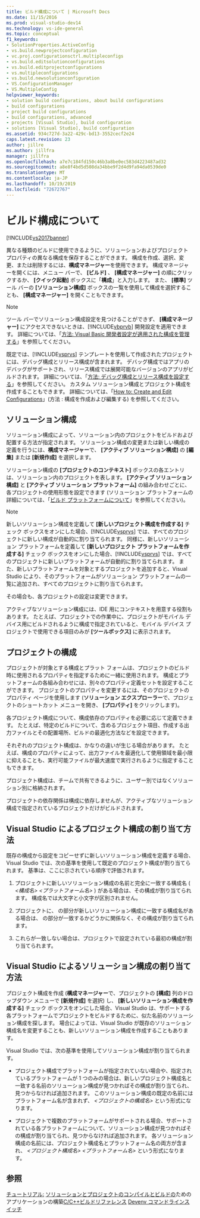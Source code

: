 ```yaml
---
title: ビルド構成について | Microsoft Docs
ms.date: 11/15/2016
ms.prod: visual-studio-dev14
ms.technology: vs-ide-general
ms.topic: conceptual
f1_keywords:
- SolutionProperties.ActiveConfig
- vs.build.newprojectconfiguration
- vc.proj.configurationsctrl.multipleconfigs
- vs.build.editsolutionconfigurations
- vs.build.editprojectconfigurations
- vs.multipleconfigurations
- vs.build.newsolutionconfiguration
- VS.ConfigurationManager
- VS.MultipleConfig
helpviewer_keywords:
- solution build configurations, about build configurations
- build configurations
- project build configurations
- build configurations, advanced
- projects [Visual Studio], build configuration
- solutions [Visual Studio], build configuration
ms.assetid: 934c727d-3a22-429c-bd13-3552cecf2e24
caps.latest.revision: 23
author: jillre
ms.author: jillfra
manager: jillfra
ms.openlocfilehash: a7e7c184fd150c46b3a8be0ec583d4223487ad32
ms.sourcegitcommit: a8e8f4bd5d508da34bbe9f2d4d9fa94da0539de0
ms.translationtype: MT
ms.contentlocale: ja-JP
ms.lasthandoff: 10/19/2019
ms.locfileid: "72672767"
---
```

# <a name="understanding-build-configurations"></a>ビルド構成について
[!INCLUDE[vs2017banner](../includes/vs2017banner.md)]

異なる種類のビルドに使用できるように、ソリューションおよびプロジェクト プロパティの異なる構成を保存することができます。 構成を作成、選択、変更、または削除するには、**構成マネージャー**を使用できます。 構成マネージャーを開くには、メニュー バーで、 **[ビルド]** 、 **[構成マネージャー]** の順にクリックするか、 **[クイック起動]** ボックスに「**構成**」と入力します。 また、 **[標準]** ツール バーの **[ソリューション構成]** ボックスの一覧を使用して構成を選択することも、 **[構成マネージャー]** を開くこともできます。

> [!NOTE]
> ツール バーでソリューション構成設定を見つけることができず、 **[構成マネージャー]** にアクセスできないときは、[!INCLUDE[vbprvb](../includes/vbprvb-md.md)] 開発設定を適用できます。 詳細については、「[方法: Visual Basic 開発者設定が適用された構成を管理する](../ide/how-to-manage-build-configurations-with-visual-basic-developer-settings-applied.md)」を参照してください。

 既定では、[!INCLUDE[vsprvs](../includes/vsprvs-md.md)] テンプレートを使用して作成されたプロジェクトには、デバッグ構成とリリース構成が含まれます。 デバッグ構成ではアプリのデバッグがサポートされ、リリース構成では展開可能なバージョンのアプリがビルドされます。 詳細については、「[方法: デバッグ構成とリリース構成を設定する](../debugger/how-to-set-debug-and-release-configurations.md)」を参照してください。 カスタム ソリューション構成とプロジェクト構成を作成することもできます。 詳細については、「[How to: Create and Edit Configurations](../ide/how-to-create-and-edit-configurations.md)」(方法 : 構成を作成および編集する) を参照してください。

## <a name="solution-configurations"></a>ソリューション構成
 ソリューション構成によって、ソリューション内のプロジェクトをビルドおよび配置する方法が指定されます。 ソリューション構成の変更または新しい構成の定義を行うには、**構成マネージャー**で、 **[アクティブ ソリューション構成]** の **[編集]** または **[新規作成]** を選択します。

 ソリューション構成の **[プロジェクトのコンテキスト]** ボックスの各エントリは、ソリューション内のプロジェクトを表します。 **[アクティブ ソリューション構成]** と **[アクティブ ソリューション プラットフォーム]** の組み合わせごとに、各プロジェクトの使用形態を設定できます (ソリューション プラットフォームの詳細については、「[ビルド プラットフォームについて](../ide/understanding-build-platforms.md)」を参照してください)。

> [!NOTE]
> 新しいソリューション構成を定義して **[新しいプロジェクト構成を作成する]** チェック ボックスをオンにした場合、[!INCLUDE[vsprvs](../includes/vsprvs-md.md)] では、すべてのプロジェクトに新しい構成が自動的に割り当てられます。 同様に、新しいソリューション プラットフォームを定義して **[新しいプロジェクト プラットフォームを作成する]** チェック ボックスをオンにした場合、[!INCLUDE[vsprvs](../includes/vsprvs-md.md)] では、すべてのプロジェクトに新しいプラットフォームが自動的に割り当てられます。 また、新しいプラットフォームを対象とするプロジェクトを追加すると、Visual Studio により、そのプラットフォームがソリューション プラットフォームの一覧に追加され、すべてのプロジェクトに割り当てられます。
>
> その場合も、各プロジェクトの設定は変更できます。

 アクティブなソリューション構成には、IDE 用にコンテキストを用意する役割もあります。 たとえば、プロジェクトでの作業中に、プロジェクトがモバイル デバイス用にビルドされるように構成で指定されていると、モバイル デバイス プロジェクトで使用できる項目のみが **[ツールボックス]** に表示されます。

## <a name="project-configurations"></a>プロジェクトの構成
 プロジェクトが対象とする構成とプラット フォームは、プロジェクトのビルド時に使用されるプロパティを指定するために一緒に使用されます。 構成とプラットフォームの各組み合わせには、別々のプロパティ定義セットを設定することができます。 プロジェクトのプロパティを変更するには、そのプロジェクトのプロパティ ページを使用します (**ソリューション エクスプローラー**で、プロジェクトのショートカット メニューを開き、 **[プロパティ]** をクリックします)。

 各プロジェクト構成について、構成依存のプロパティを必要に応じて定義できます。 たとえば、特定のビルドについて、含めるプロジェクト項目、作成する出力ファイルとその配置場所、ビルドの最適化方法などを設定できます。

 それぞれのプロジェクト構成は、かなりの違いが生じる場合があります。 たとえば、構成のプロパティによって、出力ファイルを最適化して使用領域を最小限に抑えることも、実行可能ファイルが最大速度で実行されるように指定することもできます。

 プロジェクト構成は、チームで共有できるように、ユーザー別ではなくソリューション別に格納されます。

 プロジェクトの依存関係は構成に依存しませんが、アクティブなソリューション構成で指定されているプロジェクトだけがビルドされます。

## <a name="how-visual-studio-assigns-project-configurations"></a>Visual Studio によるプロジェクト構成の割り当て方法
 既存の構成から設定をコピーせずに新しいソリューション構成を定義する場合、Visual Studio では、次の基準を使用して既定のプロジェクト構成が割り当てられます。 基準は、ここに示されている順序で評価されます。

1. プロジェクトに新しいソリューション構成の名前と完全に一致する構成名 ( *\<構成名> \<プラットフォーム名>* ) がある場合は、その構成が割り当てられます。 構成名では大文字と小文字が区別されません。

2. プロジェクトに、 の部分が新しいソリューション構成に一致する構成名がある場合は、 の部分が一致するかどうかに関係なく、その構成が割り当てられます。

3. これらが一致しない場合は、プロジェクトで設定されている最初の構成が割り当てられます。

## <a name="how-visual-studio-assigns-solution-configurations"></a>Visual Studio によるソリューション構成の割り当て方法
 プロジェクト構成を作成 (**構成マネージャー**で、プロジェクトの **[構成]** 列のドロップダウン メニューで **[新規作成]** を選択) し、 **[新しいソリューション構成を作成する]** チェック ボックスをオンにした場合、Visual Studio は、サポートする各プラットフォームでプロジェクトをビルドするために、似た名前のソリューション構成を探します。 場合によっては、Visual Studio が既存のソリューション構成名を変更することも、新しいソリューション構成を作成することもあります。

 Visual Studio では、次の基準を使用してソリューション構成が割り当てられます。

- プロジェクト構成でプラットフォームが指定されていない場合や、指定されているプラットフォームが 1 つのみの場合は、新しいプロジェクト構成名と一致する名前のソリューション構成が見つかればその構成が割り当てられ、見つからなければ追加されます。 このソリューション構成の既定の名前にはプラットフォーム名が含まれず、 *\<プロジェクトの構成名>* という形式になります。

- プロジェクトで複数のプラットフォームがサポートされる場合、サポートされている各プラットフォームについて、ソリューション構成が見つかればその構成が割り当てられ、見つからなければ追加されます。 各ソリューション構成の名前には、プロジェクト構成名とプラットフォーム名の両方が含まれ、 *\<プロジェクト構成名> \<プラットフォーム名>* という形式になります。

## <a name="see-also"></a>参照
 [チュートリアル:](../ide/walkthrough-building-an-application.md) [ソリューションとプロジェクトの](../ide/solutions-and-projects-in-visual-studio.md)[コンパイルとビルドの](../ide/compiling-and-building-in-visual-studio.md)ためのアプリケーションの構築[C/C++ビルドリファレンス](https://msdn.microsoft.com/library/100b4ccf-572c-4d1f-970c-fa0bc0cc0d2d) [Devenv コマンドラインスイッチ](../ide/reference/devenv-command-line-switches.md)
